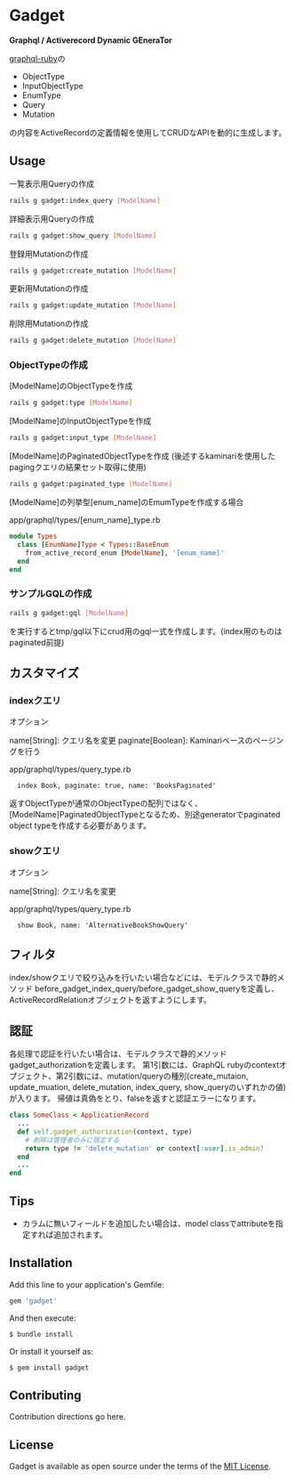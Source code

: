 Gadget
======

**Graphql / Activerecord Dynamic GEneraTor**

[graphql-ruby](https://github.com/rmosolgo/graphql-ruby)の

* ObjectType
* InputObjectType
* EnumType
* Query
* Mutation

の内容をActiveRecordの定義情報を使用してCRUDなAPIを動的に生成します。

## Usage

一覧表示用Queryの作成
```sh
rails g gadget:index_query [ModelName]
```

詳細表示用Queryの作成
```sh
rails g gadget:show_query [ModelName]
```

登録用Mutationの作成
```sh
rails g gadget:create_mutation [ModelName]
```

更新用Mutationの作成
```sh
rails g gadget:update_mutation [ModelName]
```

削除用Mutationの作成
```sh
rails g gadget:delete_mutation [ModelName]
```

### ObjectTypeの作成


[ModelName]のObjectTypeを作成
```sh
rails g gadget:type [ModelName]
```

[ModelName]のInputObjectTypeを作成

```sh
rails g gadget:input_type [ModelName]
```

[ModelName]のPaginatedObjectTypeを作成
(後述するkaminariを使用したpagingクエリの結果セット取得に使用)
```sh
rails g gadget:paginated_type [ModelName]
```

[ModelName]の列挙型[enum_name]のEmumTypeを作成する場合

app/graphql/types/[enum_name]_type.rb
```ruby
module Types
  class [EnumName]Type < Types::BaseEnum
    from_active_record_enum [ModelName], '[enum_name]'
  end
end
```

### サンプルGQLの作成

```sh
rails g gadget:gql [ModelName]
```
を実行するとtmp/gql以下にcrud用のgql一式を作成します。(index用のものはpaginated前提)

## カスタマイズ

### indexクエリ

オプション

name[String]: クエリ名を変更
paginate[Boolean]: Kaminariベースのページングを行う

app/graphql/types/query_type.rb
```
  index Book, paginate: true, name: 'BooksPaginated'
```
返すObjectTypeが通常のObjectTypeの配列ではなく、[ModelName]PaginatedObjectTypeとなるため、別途generatorでpaginated object typeを作成する必要があります。

### showクエリ

オプション

name[String]: クエリ名を変更

app/graphql/types/query_type.rb
```
  show Book, name: 'AlternativeBookShowQuery'
```

## フィルタ

index/showクエリで絞り込みを行いたい場合などには、モデルクラスで静的メソッド
before_gadget_index_query/before_gadget_show_queryを定義し、ActiveRecordRelationオブジェクトを返すようにします。

## 認証

各処理で認証を行いたい場合は、モデルクラスで静的メソッドgadget_authorizationを定義します。
第1引数には、GraphQL rubyのcontextオブジェクト、第2引数には、mutation/queryの種別(create_mutaion, update_muation, delete_mutation, index_query, show_queryのいずれかの値)が入ります。
帰値は真偽をとり、falseを返すと認証エラーになります。
```ruby
class SomeClass < ApplicationRecord
  ...
  def self.gadget_authorization(context, type)
    # 削除は管理者のみに限定する
    return type != 'delete_mutation' or context[:user].is_admin?
  end
  ...
end
```


## Tips

* カラムに無いフィールドを追加したい場合は、model classでattributeを指定すれば追加されます。

## Installation
Add this line to your application's Gemfile:

```ruby
gem 'gadget'
```

And then execute:
```bash
$ bundle install
```

Or install it yourself as:
```bash
$ gem install gadget
```

## Contributing
Contribution directions go here.

## License
Gadget is available as open source under the terms of the [MIT License](https://opensource.org/licenses/MIT).
